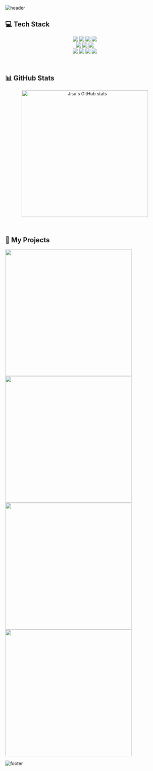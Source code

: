 
![header](https://capsule-render.vercel.app/api?type=waving&color=auto&height=350&section=header&text=Jisu%20Kim&fontSize=90)

## 💻 Tech Stack
<p align="center">
  <img src="https://img.shields.io/badge/HTML5-E34F26?style=for-the-badge&logo=HTML5&logoColor=white"> <img src="https://img.shields.io/badge/css-1572B6?style=for-the-badge&logo=css3&logoColor=white"> <img src="https://img.shields.io/badge/javascript-F7DF1E?style=for-the-badge&logo=javascript&logoColor=black"> <img src="https://img.shields.io/badge/Figma-F24E1E?style=for-the-badge&logo=Figma&logoColor=white">
  <br/>
  <img src="https://img.shields.io/badge/react_native-444444?style=for-the-badge&logo=react"> <img src="https://img.shields.io/badge/React-61DAFB?style=for-the-badge&logo=React&logoColor=black"> <img src="https://img.shields.io/badge/Vite-646CFF?style=for-the-badge&logo=Vite&logoColor=white"> 
  <br />
  <img src="https://img.shields.io/badge/Jenkins-D24939?style=for-the-badge&logo=Jenkins&logoColor=white"> <img src="https://img.shields.io/badge/GitHub_Webhook-181717?style=for-the-badge&logo=github&logoColor=white"> <img src="https://img.shields.io/badge/AWS_S3-569A31?style=for-the-badge&logo=amazons3&logoColor=white"> <img src="https://img.shields.io/badge/AWS_CloudFront-232F3E?style=for-the-badge&logo=amazoncloudfront&logoColor=white">
</p>
<br/>

## 📊 GitHub Stats
<p align="center">
  <img src="https://github-readme-stats.vercel.app/api?username=js4939&show_icons=true&theme=transparent" alt="Jisu's GitHub stats" width="400px" />
</p>
<br/>

## 🚀 My Projects

<a href="https://github.com/js4939/[KEYWE-FE-Mobile-RN]">
  <img src="https://github-readme-stats.vercel.app/api/pin/?username=js4939&repo=[KEYWE-FE-Mobile-RN]&theme=transparent&show_owner=true" width="400px" />
</a>
<a href="https://github.com/js4939/[CineAI-FE-Web-React]">
  <img src="https://github-readme-stats.vercel.app/api/pin/?username=js4939&repo=[CineAI-FE-Web-React]&theme=transparent&show_owner=true" width="400px" />
</a>
<a href="https://github.com/js4939/[Newspace-FE-Web-DEPLOY]">
  <img src="https://github-readme-stats.vercel.app/api/pin/?username=js4939&repo=[Newspace-FE-Web-DEPLOY]&theme=transparent&show_owner=true" width="400px" />
</a>
<a href="https://github.com/js4939/[YHJSS-FE-Mobile-Kotlin]">
  <img src="https://github-readme-stats.vercel.app/api/pin/?username=js4939&repo=[YHJSS-FE-Mobile-Kotlin]&theme=transparent&show_owner=true" width="400px" />
</a>

![footer](https://capsule-render.vercel.app/api?type=waving&color=auto&section=footer&height=250)

